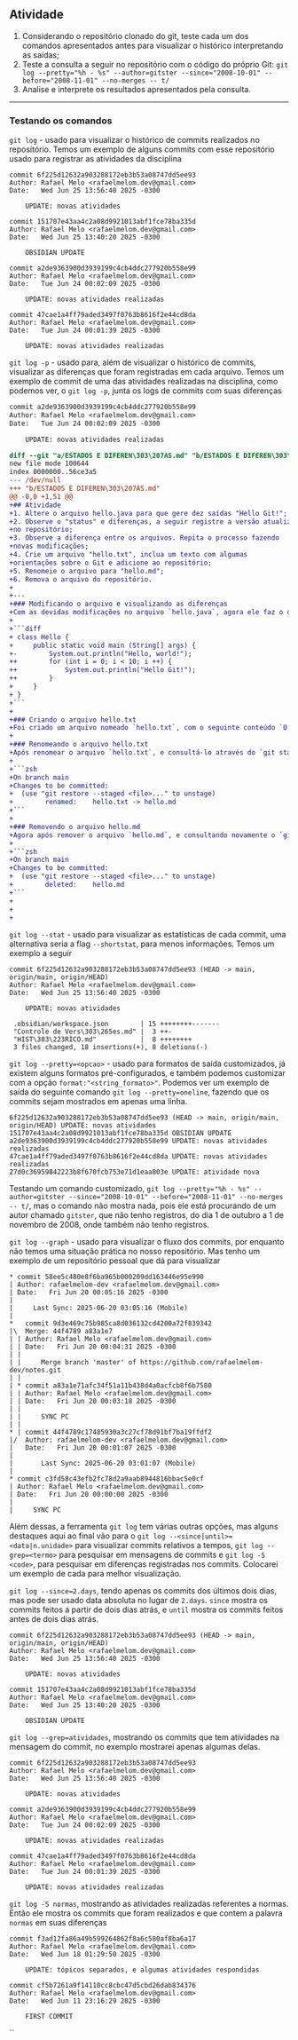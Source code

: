 ## Atividade  

1. Considerando o repositório clonado do git, teste cada um dos comandos apresentados antes para visualizar o histórico interpretando as saídas;
2. Teste a consulta a seguir no repositório com o código do próprio Git: `git log --pretty="%h - %s" --author=gitster --since="2008-10-01" --before="2008-11-01" --no-merges -- t/`
3. Analise e interprete os resultados apresentados pela consulta.

---
### Testando os comandos

`git log` - usado para visualizar o histórico de commits realizados no repositório. Temos um exemplo de alguns commits com esse repositório usado para registrar as atividades da disciplina 

```
commit 6f225d12632a903288172eb3b53a08747dd5ee93
Author: Rafael Melo <rafaelmelom.dev@gmail.com>
Date:   Wed Jun 25 13:56:40 2025 -0300

    UPDATE: novas atividades

commit 151707e43aa4c2a08d9921013abf1fce78ba335d
Author: Rafael Melo <rafaelmelom.dev@gmail.com>
Date:   Wed Jun 25 13:40:20 2025 -0300

    OBSIDIAN UPDATE

commit a2de9363900d3939199c4cb4ddc277920b558e99
Author: Rafael Melo <rafaelmelom.dev@gmail.com>
Date:   Tue Jun 24 00:02:09 2025 -0300

    UPDATE: novas atividades realizadas

commit 47cae1a4ff79aded3497f0763b8616f2e44cd8da
Author: Rafael Melo <rafaelmelom.dev@gmail.com>
Date:   Tue Jun 24 00:01:39 2025 -0300

    UPDATE: novas atividades realizadas
```

`git log -p` - usado para, além de visualizar o histórico de commits, visualizar as diferenças que foram registradas em cada arquivo. Temos um exemplo de commit de uma das atividades realizadas na disciplina, como podemos ver, o `git log -p`, junta os logs de commits com suas diferenças

```diff
commit a2de9363900d3939199c4cb4ddc277920b558e99
Author: Rafael Melo <rafaelmelom.dev@gmail.com>
Date:   Tue Jun 24 00:02:09 2025 -0300

    UPDATE: novas atividades realizadas

diff --git "a/ESTADOS E DIFEREN\303\207AS.md" "b/ESTADOS E DIFEREN\303\207AS.md"
new file mode 100644
index 0000000..56ce3a5
--- /dev/null
+++ "b/ESTADOS E DIFEREN\303\207AS.md"
@@ -0,0 +1,51 @@
+## Atividade
+1. Altere o arquivo hello.java para que gere dez saídas "Hello Git!";
+2. Observe o "status" e diferenças, a seguir registre a versão atualizada
+no repositório;
+3. Observe a diferença entre os arquivos. Repita o processo fazendo
+novas modificações;
+4. Crie um arquivo "hello.txt", inclua um texto com algumas
+orientações sobre o Git e adicione ao repositório;
+5. Renomeie o arquivo para "hello.md";
+6. Remova o arquivo do repositório.
+
+---
+### Modificando o arquivo e visualizando as diferenças
+Com as devidas modificações no arquivo `hello.java`, agora ele faz o que é pedido, e visualizando a diferença temos:
+
+```diff
+ class Hello {
+     public static void main (String[] args) {
+-        System.out.println("Hello, world!");
++        for (int i = 0; i < 10; i ++) {
++            System.out.println("Hello Git!");
++        }
+     }
+ }
+```
+
+### Criando o arquivo hello.txt
+Foi criado um arquivo nomeado `hello.txt`, com o seguinte conteúdo `O git é uma ferramenta de versionamento de código, e seus principais comandos a serem aprendidos são o git add, git status e git commit.`, uma breve apresentação do git e seus principais comandos.
+
+### Renomeando o arquivo hello.txt
+Após renomear o arquivo `hello.txt`, e consultá-lo através do `git status`, obtemos a seguinte saída:
+
+```zsh
+On branch main
+Changes to be committed:
+  (use "git restore --staged <file>..." to unstage)
+        renamed:    hello.txt -> hello.md
+```
+
+### Removendo o arquivo hello.md
+Agora após remover o arquivo `hello.md`, e consultando novamente o `git status` temos a seguinte saída:
+
+```zsh
+On branch main
+Changes to be committed:
+  (use "git restore --staged <file>..." to unstage)
+        deleted:    hello.md
+```
+
+
+
```

`git log --stat` - usado para visualizar as estatísticas de cada commit, uma alternativa seria a flag `--shortstat`, para menos informações. Temos um exemplo a seguir 

```
commit 6f225d12632a903288172eb3b53a08747dd5ee93 (HEAD -> main, origin/main, origin/HEAD)
Author: Rafael Melo <rafaelmelom.dev@gmail.com>
Date:   Wed Jun 25 13:56:40 2025 -0300

    UPDATE: novas atividades

 .obsidian/workspace.json        | 15 ++++++++-------
 "Controle de Vers\303\265es.md" |  3 ++-
 "HIST\303\223RICO.md"           |  8 ++++++++
 3 files changed, 18 insertions(+), 8 deletions(-)
```

`git log --pretty=<opcao>` - usado para formatos de saída customizados, já existem alguns formatos pré-configurados, e também podemos customizar com a opção `format:"<string_formato>"`. Podemos ver um exemplo de saída do seguinte comando `git log --pretty=oneline`, fazendo que os commits sejam mostrados em apenas uma linha.

```
6f225d12632a903288172eb3b53a08747dd5ee93 (HEAD -> main, origin/main, origin/HEAD) UPDATE: novas atividades
151707e43aa4c2a08d9921013abf1fce78ba335d OBSIDIAN UPDATE
a2de9363900d3939199c4cb4ddc277920b558e99 UPDATE: novas atividades realizadas
47cae1a4ff79aded3497f0763b8616f2e44cd8da UPDATE: novas atividades realizadas
27d0c36959842223b8f670fcb753e71d1eaa803e UPDATE: atividade nova
```

Testando um comando customizado, `git log --pretty="%h - %s" --author=gitster --since="2008-10-01" --before="2008-11-01" --no-merges -- t/`, mas o comando não mostra nada, pois ele está procurando de um autor chamado `gitster`, que não tenho registros, do dia 1 de outubro a 1 de novembro de 2008, onde também não tenho registros. 

`git log --graph` - usado para visualizar o fluxo dos commits, por enquanto não temos uma situação prática no nosso repositório. Mas tenho um exemplo de um repositório pessoal que dá para visualizar

```
* commit 58ee5c480e8f6ba965b000209dd163446e95e990
| Author: rafaelmelom-dev <rafaelmelom.dev@gmail.com>
| Date:   Fri Jun 20 00:05:16 2025 -0300
|
|     Last Sync: 2025-06-20 03:05:16 (Mobile)
|
*   commit 9d3e469c75b985ca8d036132cd4200a72f839342
|\  Merge: 44f4789 a83a1e7
| | Author: Rafael Melo <rafaelmelom.dev@gmail.com>
| | Date:   Fri Jun 20 00:04:31 2025 -0300
| |
| |     Merge branch 'master' of https://github.com/rafaelmelom-dev/notes.git
| |
| * commit a83a1e71afc34f51a11b438d4a0acfcb8f6b7580
| | Author: Rafael Melo <rafaelmelom.dev@gmail.com>
| | Date:   Fri Jun 20 00:03:18 2025 -0300
| |
| |     SYNC PC
| |
* | commit 44f4789c17485930a3c27cf78d91bf7ba19ffdf2
|/  Author: rafaelmelom-dev <rafaelmelom.dev@gmail.com>
|   Date:   Fri Jun 20 00:01:07 2025 -0300
|
|       Last Sync: 2025-06-20 03:01:07 (Mobile)
|
* commit c3fd58c43efb2fc78d2a9aab8944816bbac5e0cf
| Author: Rafael Melo <rafaelmelom.dev@gmail.com>
| Date:   Fri Jun 20 00:00:00 2025 -0300
|
|     SYNC PC
```

Além dessas, a ferramenta `git log` tem várias outras opções, mas alguns destaques aqui ao final vão para o `git log --<since|until>=<data|n.unidade>` para visualizar commits relativos a tempos, `git log --grep=<termo>` para pesquisar em mensagens de commits e `git log -S <code>`, para pesquisar em diferenças registradas nos commits. Colocarei um exemplo de cada para melhor visualização.

`git log --since=2.days`, tendo apenas os commits dos últimos dois dias, mas pode ser usado data absoluta no lugar de `2.days`. `since` mostra os commits feitos a partir de dois dias atrás, e `until` mostra os commits feitos antes de dois dias atrás.

```
commit 6f225d12632a903288172eb3b53a08747dd5ee93 (HEAD -> main, origin/main, origin/HEAD)
Author: Rafael Melo <rafaelmelom.dev@gmail.com>
Date:   Wed Jun 25 13:56:40 2025 -0300

    UPDATE: novas atividades

commit 151707e43aa4c2a08d9921013abf1fce78ba335d
Author: Rafael Melo <rafaelmelom.dev@gmail.com>
Date:   Wed Jun 25 13:40:20 2025 -0300

    OBSIDIAN UPDATE
```

`git log --grep=atividades`, mostrando os commits que tem atividades na mensagem do commit, no exemplo mostrarei apenas algumas delas.

```
commit 6f225d12632a903288172eb3b53a08747dd5ee93
Author: Rafael Melo <rafaelmelom.dev@gmail.com>
Date:   Wed Jun 25 13:56:40 2025 -0300

    UPDATE: novas atividades

commit a2de9363900d3939199c4cb4ddc277920b558e99
Author: Rafael Melo <rafaelmelom.dev@gmail.com>
Date:   Tue Jun 24 00:02:09 2025 -0300

    UPDATE: novas atividades realizadas

commit 47cae1a4ff79aded3497f0763b8616f2e44cd8da
Author: Rafael Melo <rafaelmelom.dev@gmail.com>
Date:   Tue Jun 24 00:01:39 2025 -0300

    UPDATE: novas atividades realizadas
```

`git log -S normas`, mostrando as atividades realizadas referentes a normas. Então ele mostra os commits que foram realizados e que contem a palavra `normas` em suas diferenças

```
commit f3ad12fa86a49b599264862f8a6c580af8ba6a17
Author: Rafael Melo <rafaelmelom.dev@gmail.com>
Date:   Wed Jun 18 01:29:50 2025 -0300

    UPDATE: tópicos separados, e algumas atividades respondidas

commit cf5b7261a9f14110cc8cbc47d5cbd26dab834376
Author: Rafael Melo <rafaelmelom.dev@gmail.com>
Date:   Wed Jun 11 23:16:29 2025 -0300

    FIRST COMMIT
```
``


